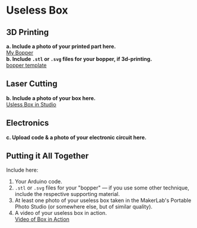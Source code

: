# Useless Box

## 3D Printing

**a. Include a photo of your printed part here.** <br>
[My Bopper](/bopper.JPG) <br>
**b. Include `.stl` or `.svg` files for your bopper, if 3d-printing.** <br>
[bopper template](/bopper-template.ai)
## Laser Cutting

**b. Include a photo of your box here.** <br>
[Usless Box in Studio](/uselessbox.JPG)

## Electronics

**c. Upload code & a photo of your electronic circuit here.**

## Putting it All Together

Include here:
1. Your Arduino code.
2. `.stl` or `.svg` files for your "bopper" — if you use some other technique, include the respective supporting material.
3. At least one photo of your useless box taken in the MakerLab's Portable Photo Studio (or somewhere else, but of similar quality).
4. A video of your useless box in action. <br>
[Video of Box in Action](https://youtu.be/vZ8F3mKPzds)


